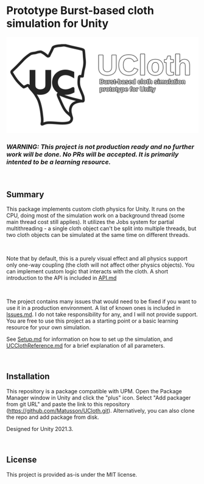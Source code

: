 # Prototype Burst-based cloth simulation for Unity

![UCloth - Burst-based cloth prototype for Unity](/Editor/Icons/banner1.png "UCloth")

### <i>WARNING: This project is not production ready and no further work will be done. No PRs will be accepted. It is primarily intented to be a learning resource.</i>

<br>

## Summary
This package implements custom cloth physics for Unity. It runs on the CPU, doing most of the simulation work on a background thread (some main thread cost still applies). It utilizes the Jobs system for partial multithreading - a single cloth object can't be split into multiple threads, but two cloth objects can be simulated at the same time on different threads.

<br>

Note that by default, this is a purely visual effect and all physics support only one-way coupling (the cloth will not affect other physics objects). You can implement custom logic that interacts with the cloth. A short introduction to the API is included in [API.md](/Documentation/API.md)

<br>

The project contains many issues that would need to be fixed if you want to use it in a production environment. A list of known ones is included in [Issues.md](/Documentation/Issues.md). I do not take responsibility for any, and I will not provide support. You are free to use this project as a starting point or a basic learning resource for your own simulation.

See [Setup.md](/Documentation/Setup.md) for information on how to set up the simulation, and [UCClothReference.md](/Documentation/UCClothReference.md) for a brief explanation of all parameters.


<br>

## Installation
This repository is a package compatible with UPM. Open the Package Manager window in Unity and click the "plus" icon. Select "Add packager from git URL" and paste the link to this repository (https://github.com/Matusson/UCloth.git). Alternatively, you can also clone the repo and add package from disk.

Designed for Unity 2021.3.

<br>



## License
This project is provided as-is under the MIT license.